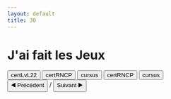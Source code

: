 ```yaml
---
layout: default
title: JO
---
```


# J'ai fait les Jeux

<div>
  <button onclick="showPDF('a')">certLvL22</button>
  <button onclick="showPDF('b')">certRNCP</button>
  <button onclick="showPDF('c')">cursus</button>
   <button onclick="showPDF('d')">certRNCP</button>
  <button onclick="showPDF('e')">cursus</button>
</div>


<div id="pdf-a" class="pdf-container">
<canvas id="pdf-canvas"></canvas>
<div>
  <button onclick="prevPage('a')">◀️ Précédent</button>
  <span id="page-num-a"></span> / <span id="page-count-a"></span>
  <button onclick="nextPage('a')">Suivant ▶️</button>
</div>
</div>

<div id="pdf-b" class="pdf-container" style="display:none;">
<canvas id="pdf-canvas1"></canvas>
<div>
  <button onclick="prevPage('b')">◀️ Précédent</button>
  <span id="page-num-b"></span> / <span id="page-count-b"></span>
  <button onclick="nextPage('b')">Suivant ▶️</button>
</div>
</div>

<div id="pdf-c" class="pdf-container" style="display:none;">
<canvas id="pdf-canvas2"></canvas>
<div>
  <button onclick="prevPage('c')">◀️ Précédent</button>
  <span id="page-num-c"></span> / <span id="page-count-c"></span>
  <button onclick="nextPage('c')">Suivant ▶️</button>
</div>
</div>

<div id="pdf-d" class="pdf-container" style="display:none;">
<canvas id="pdf-canvas3"></canvas>
<div>
  <button onclick="prevPage('d')">◀️ Précédent</button>
  <span id="page-num-d"></span> / <span id="page-count-d"></span>
  <button onclick="nextPage('d')">Suivant ▶️</button>
</div>
</div>

<div id="pdf-e" class="pdf-container" style="display:none;">
<canvas id="pdf-canvas4"></canvas>
<div>
  <button onclick="prevPage('e')">◀️ Précédent</button>
  <span id="page-num-e"></span> / <span id="page-count-e"></span>
  <button onclick="nextPage('e')">Suivant ▶️</button>
</div>
</div>

<script src="https://cdnjs.cloudflare.com/ajax/libs/pdf.js/3.11.174/pdf.min.js"></script>
<script>
  const pdfFiles = {
    a: '{{ "/assets/data/jo/pdf/certOLY.pdf" | relative_url }}',
    b: '{{ "/assets/data/jo/pdf/certPARA.pdf" | relative_url }}',
    c: '{{ "/assets/data/jo/pdf/faitEn.pdf" | relative_url }}',
    d: '{{ "/assets/data/jo/pdf/faitFR.pdf" | relative_url }}',
    e: '{{ "/assets/data/jo/pdf/mec.pdf" | relative_url }}'
  };

  const pdfStates = {
    a: { pdfDoc: null, pageNum: 1, pageCount: 0, canvasId: 'pdf-canvas' },
    b: { pdfDoc: null, pageNum: 1, pageCount: 0, canvasId: 'pdf-canvas1' },
    c: { pdfDoc: null, pageNum: 1, pageCount: 0, canvasId: 'pdf-canvas2' },
    d: { pdfDoc: null, pageNum: 1, pageCount: 0, canvasId: 'pdf-canvas3' },
    e: { pdfDoc: null, pageNum: 1, pageCount: 0, canvasId: 'pdf-canvas4' }
  };

  function renderPage(key) {
    const state = pdfStates[key];
    state.pdfDoc.getPage(state.pageNum).then(page => {
      const scale = 1.5;
      const viewport = page.getViewport({ scale });
      const canvas = document.getElementById(state.canvasId);
      const ctx = canvas.getContext('2d');
      canvas.height = viewport.height;
      canvas.width = viewport.width;

      const renderContext = {
        canvasContext: ctx,
        viewport: viewport
      };

      page.render(renderContext);

      document.getElementById(`page-num-${key}`).textContent = state.pageNum;
      document.getElementById(`page-count-${key}`).textContent = state.pageCount;
    });
  }

  function prevPage(key) {
    if (pdfStates[key].pageNum <= 1) return;
    pdfStates[key].pageNum--;
    renderPage(key);
  }

  function nextPage(key) {
    if (pdfStates[key].pageNum >= pdfStates[key].pageCount) return;
    pdfStates[key].pageNum++;
    renderPage(key);
  }

  // Chargement initial de chaque PDF
  for (const key in pdfFiles) {
    pdfjsLib.getDocument(pdfFiles[key]).promise.then(pdf => {
      pdfStates[key].pdfDoc = pdf;
      pdfStates[key].pageCount = pdf.numPages;
      renderPage(key);
    }).catch(err => {
      console.error(`Erreur de chargement du PDF (${key}):`, err);
    });
  }



    function showPDF(keyToShow) {
    ['a', 'b', 'c','d','e'].forEach(key => {
      document.getElementById(`pdf-${key}`).style.display = (key === keyToShow) ? 'block' : 'none';
    });

    // Si pas encore chargé, on charge
    const state = pdfStates[keyToShow];
    if (!state.pdfDoc) {
      pdfjsLib.getDocument(pdfFiles[keyToShow]).promise.then(pdf => {
        state.pdfDoc = pdf;
        state.pageCount = pdf.numPages;
        renderPage(keyToShow);
      }).catch(err => {
        console.error(`Erreur de chargement (${keyToShow}) :`, err);
      });
    } else {
      renderPage(keyToShow);
    }
  }
</script>